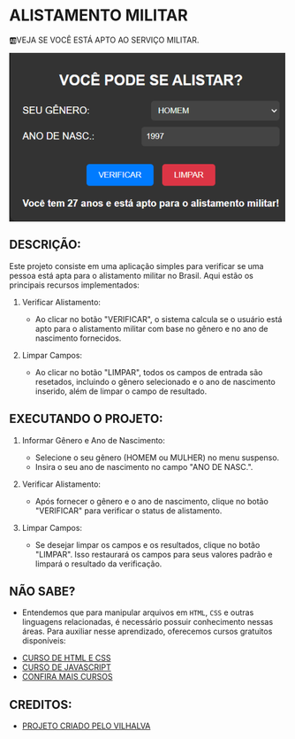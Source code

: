 # ALISTAMENTO MILITAR
🆎VEJA SE VOCÊ ESTÁ APTO AO SERVIÇO MILITAR.

<img src="FOTO.png" align="center" width="500"> <br>

## DESCRIÇÃO:
Este projeto consiste em uma aplicação simples para verificar se uma pessoa está apta para o alistamento militar no Brasil. Aqui estão os principais recursos implementados:

1. Verificar Alistamento:
   - Ao clicar no botão "VERIFICAR", o sistema calcula se o usuário está apto para o alistamento militar com base no gênero e no ano de nascimento fornecidos.
   
2. Limpar Campos:
   - Ao clicar no botão "LIMPAR", todos os campos de entrada são resetados, incluindo o gênero selecionado e o ano de nascimento inserido, além de limpar o campo de resultado.

## EXECUTANDO O PROJETO:
1. Informar Gênero e Ano de Nascimento:
   - Selecione o seu gênero (HOMEM ou MULHER) no menu suspenso.
   - Insira o seu ano de nascimento no campo "ANO DE NASC.".

2. Verificar Alistamento:
   - Após fornecer o gênero e o ano de nascimento, clique no botão "VERIFICAR" para verificar o status de alistamento.

3. Limpar Campos:
   - Se desejar limpar os campos e os resultados, clique no botão "LIMPAR". Isso restaurará os campos para seus valores padrão e limpará o resultado da verificação.

## NÃO SABE?
- Entendemos que para manipular arquivos em `HTML`, `CSS` e outras linguagens relacionadas, é necessário possuir conhecimento nessas áreas. Para auxiliar nesse aprendizado, oferecemos cursos gratuitos disponíveis:
* [CURSO DE HTML E CSS](https://github.com/VILHALVA/CURSO-DE-HTML-E-CSS)
* [CURSO DE JAVASCRIPT](https://github.com/VILHALVA/CURSO-DE-JAVASCRIPT)
* [CONFIRA MAIS CURSOS](https://github.com/VILHALVA?tab=repositories&q=+topic:CURSO)

## CREDITOS:
- [PROJETO CRIADO PELO VILHALVA](https://github.com/VILHALVA)

